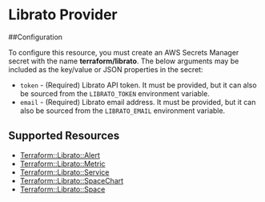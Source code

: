# Librato Provider

##Configuration

To configure this resource, you must create an AWS Secrets Manager secret with the name **terraform/librato**. The below arguments may be included as the key/value or JSON properties in the secret:

* `token` - (Required) Librato API token. It must be provided, but it can also
  be sourced from the `LIBRATO_TOKEN` environment variable.
* `email` - (Required) Librato email address. It must be provided, but it can
  also be sourced from the `LIBRATO_EMAIL` environment variable.


## Supported Resources

* [Terraform::Librato::Alert](docs/providers/librato/Alert.md)
* [Terraform::Librato::Metric](docs/providers/librato/Metric.md)
* [Terraform::Librato::Service](docs/providers/librato/Service.md)
* [Terraform::Librato::SpaceChart](docs/providers/librato/SpaceChart.md)
* [Terraform::Librato::Space](docs/providers/librato/Space.md)